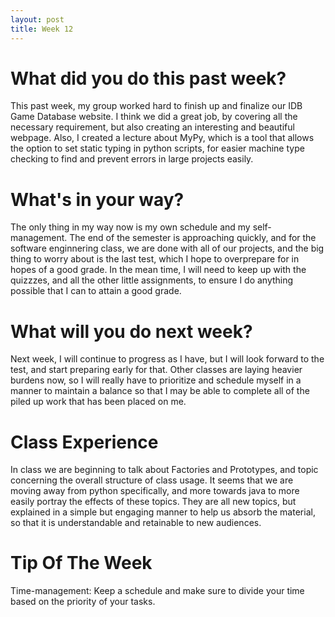 ```yaml
---
layout: post
title: Week 12
---
```

# What did you do this past week?

This past week, my group worked hard to finish up and finalize our IDB Game Database website. I think we did a great job, by covering all the necessary requirement, but also creating an interesting and beautiful webpage. Also, I created a lecture about MyPy, which is a tool that allows the option to set static typing in python scripts, for easier machine type checking to find and prevent errors in large projects easily. 

# What's in your way?

The only thing in my way now is my own schedule and my self-management. The end of the semester is approaching quickly, and for the software enginnering class, we are done with all of our projects, and the big thing to worry about is the last test, which I hope to overprepare for in hopes of a good grade. In the mean time, I will need to keep up with the quizzzes, and all the other little assignments, to ensure I do anything possible that I can to attain a good grade.

# What will you do next week?

Next week, I will continue to progress as I have, but I will look forward to the test, and start preparing early for that. Other classes are laying heavier burdens now, so I will really have to prioritize and schedule myself in a manner to maintain a balance so that I may be able to complete all of the piled up work that has been placed on me.

# Class Experience

In class we are beginning to talk about Factories and Prototypes, and topic concerning the overall structure of class usage. It seems that we are moving away from python specifically, and more towards java to more easily portray the effects of these topics. They are all new topics, but explained in a simple but engaging manner to help us absorb the material, so that it is understandable and retainable to new audiences.

# Tip Of The Week

Time-management: Keep a schedule and make sure to divide your time based on the priority of your tasks.
